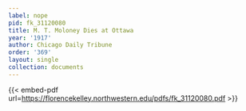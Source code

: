 ```yaml
---
label: nope
pid: fk_31120080
title: M. T. Moloney Dies at Ottawa
year: '1917'
author: Chicago Daily Tribune
order: '369'
layout: single
collection: documents
---
```



{{< embed-pdf url=https://florencekelley.northwestern.edu/pdfs/fk_31120080.pdf >}}